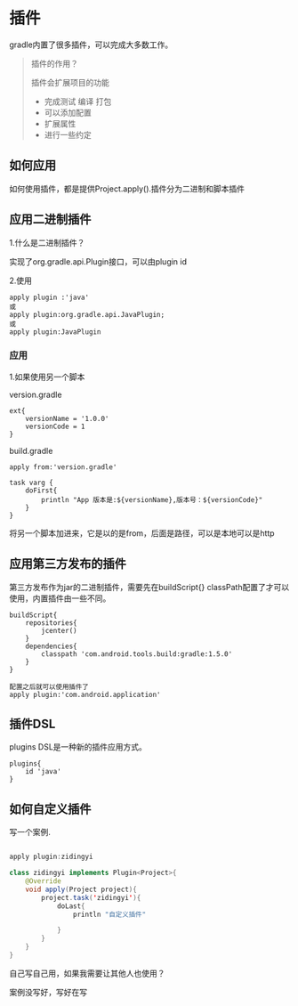 #  插件

gradle内置了很多插件，可以完成大多数工作。

> 插件的作用？
>
> 插件会扩展项目的功能
>
> - 完成测试  编译  打包
> - 可以添加配置 
> - 扩展属性
> - 进行一些约定



## 如何应用

如何使用插件，都是提供Project.apply().插件分为二进制和脚本插件

## 应用二进制插件

1.什么是二进制插件？

实现了org.gradle.api.Plugin接口，可以由plugin id

2.使用

```
apply plugin :'java'
或
apply plugin:org.gradle.api.JavaPlugin;
或
apply plugin:JavaPlugin
```

### 应用

1.如果使用另一个脚本

version.gradle

```
ext{
    versionName = '1.0.0'
    versionCode = 1
}
```

build.gradle

```
apply from:'version.gradle'

task varg {
    doFirst{
        println "App 版本是:${versionName},版本号：${versionCode}"
    }
}
```

将另一个脚本加进来，它是以的是from，后面是路径，可以是本地可以是http

## 应用第三方发布的插件

第三方发布作为jar的二进制插件，需要先在buildScript{} classPath配置了才可以使用，内置插件由一些不同。

```
buildScript{
	repositories{
		jcenter()
	}
	dependencies{
		classpath 'com.android.tools.build:gradle:1.5.0'
	}
}

配置之后就可以使用插件了
apply plugin:'com.android.application'
```



## 插件DSL

plugins DSL是一种新的插件应用方式。

```jav
plugins{
	id 'java'
}
```



## 如何自定义插件

写一个案例.

```java

apply plugin:zidingyi

class zidingyi implements Plugin<Project>{
    @Override
    void apply(Project project){
        project.task('zidingyi'){
            doLast{
                println "自定义插件"

            }
        }
    }
}
```

自己写自己用，如果我需要让其他人也使用？

案例没写好，写好在写





























